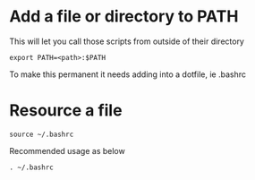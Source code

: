 # Add a file or directory to PATH

This will let you call those scripts from outside of their directory

    export PATH=<path>:$PATH

To make this permanent it needs adding into a dotfile, ie .bashrc

# Resource a file

	source ~/.bashrc

Recommended usage as below

	. ~/.bashrc
